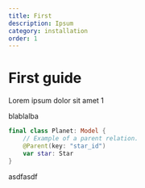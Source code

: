```yaml
---
title: First
description: Ipsum
category: installation
order: 1
---
```


# First guide

Lorem ipsum dolor sit amet 1


blablalba


```swift
final class Planet: Model {
    // Example of a parent relation.
    @Parent(key: "star_id")
    var star: Star
}
```

asdfasdf
